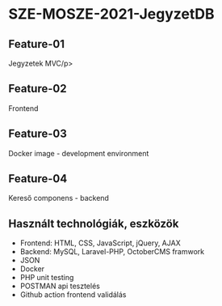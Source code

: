 # SZE-MOSZE-2021-JegyzetDB

<h2>Feature-01</h2>
<p>Jegyzetek MVC/p>

<h2>Feature-02</h2>
<p>Frontend</p>

<h2>Feature-03</h2>
<p>Docker image - development environment</p>

<h2>Feature-04</h2>
<p>Kereső componens - backend</p>

<h2>Használt technológiák, eszközök</h2>
  <ul>
  <li>Frontend: HTML, CSS, JavaScript, jQuery, AJAX </li>
  <li>Backend: MySQL, Laravel-PHP, OctoberCMS framwork </li>
  <li>JSON</li>
  <li>Docker</li>
  <li>PHP unit testing</li>
  <li>POSTMAN api tesztelés</li>
  <li>Github action frontend validálás</li>

  
  </ul>
